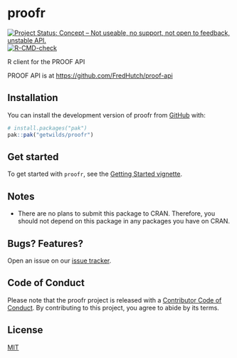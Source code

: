 <!-- README.md is generated from README.Rmd. Please edit that file -->



# proofr

<!-- badges: start -->
[![Project Status: Concept – Not useable, no support, not open to feedback, unstable API.](https://getwilds.github.io/badges/badges/concept.svg)](https://getwilds.github.io/badges/#concept)
[![R-CMD-check](https://github.com/getwilds/proofr/actions/workflows/R-CMD-check.yaml/badge.svg)](https://github.com/getwilds/proofr/actions/workflows/R-CMD-check.yaml)
<!-- badges: end -->

R client for the PROOF API

PROOF API is at <https://github.com/FredHutch/proof-api>



## Installation

You can install the development version of proofr from [GitHub](https://github.com/) with:

```r
# install.packages("pak")
pak::pak("getwilds/proofr")
```

## Get started

To get started with `proofr`, see the [Getting Started vignette](https://getwilds.org/proofr/articles/proofr.html).


## Notes

- There are no plans to submit this package to CRAN. Therefore, you should not depend on this package in any packages you have on CRAN.

## Bugs? Features?

Open an issue on our [issue tracker](https://github.com/getwilds/proofr/issues/).

## Code of Conduct

Please note that the proofr project is released with a [Contributor Code of Conduct](http://getwilds.org/proofr/CODE_OF_CONDUCT.html). By contributing to this project, you agree to abide by its terms.


## License

[MIT](LICENSE.md)

